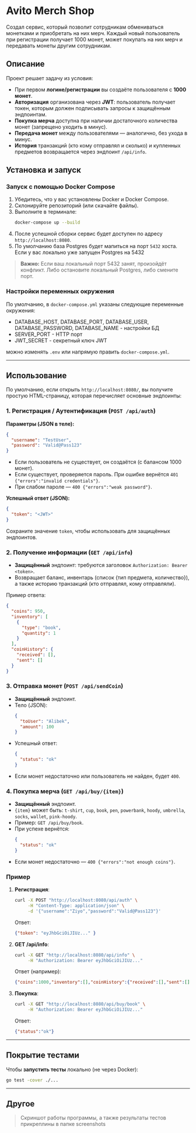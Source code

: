 # Avito Merch Shop

Создал сервис, который позволит сотрудникам обмениваться монетками и приобретать на них мерч.
Каждый новый пользователь при регистрации получает 1000 монет, может покупать на них мерч и передавать монеты другим сотрудникам.

## Описание

Проект решает задачу из условия:
- При первом **логине/регистрации** вы создаёте пользователя с **1000 монет**.
- **Авторизация** организована через **JWT**: пользователь получает токен, которым должен подписывать запросы к защищённым эндпоинтам.
- **Покупка мерча** доступна при наличии достаточного количества монет (запрещено уходить в минус).
- **Передача монет** между пользователями — аналогично, без ухода в минус.
- **История** транзакций (кто кому отправлял и сколько) и купленных предметов возвращается через эндпоинт `/api/info`.

## Установка и запуск

### Запуск с помощью Docker Compose

1. Убедитесь, что у вас установлены Docker и Docker Compose.
2. Склонируйте репозиторий (или скачайте файлы).
3. Выполните в терминале:
   ```bash
   docker-compose up --build
   ```
4. После успешной сборки сервис будет доступен по адресу `http://localhost:8080`.
5. По умолчанию база Postgres будет мапиться на порт `5432` хоста. Если у вас локально уже запущен Postgres на 5432

> **Важно:** Если ваш локальный порт 5432 занят, произойдёт конфликт. Либо остановите локальный Postgres, либо смените порт.

### Настройки переменных окружения

По умолчанию, в `docker-compose.yml` указаны следующие переменные окружения:
- DATABASE_HOST, DATABASE_PORT, DATABASE_USER, DATABASE_PASSWORD, DATABASE_NAME - настройки БД
- SERVER_PORT - HTTP порт
- JWT_SECRET - секретный ключ JWT

 можно изменять `.env` или напрямую править `docker-compose.yml`.

---

## Использование

По умолчанию, если открыть `http://localhost:8080/`, вы получите простую HTML-страницу, которая перечисляет основные эндпоинты:

### 1. Регистрация / Аутентификация (`POST /api/auth`)

**Параметры (JSON в теле):**
```json
{
  "username": "TestUser",
  "password": "Valid@Pass123"
}
```
- Если пользователь не существует, он создаётся (с балансом 1000 монет).
- Если существует, проверяется пароль. При ошибке вернётся `401 {"errors":"invalid credentials"}`.
- При слабом пароле — `400 {"errors":"weak password"}`.

**Успешный ответ (JSON):**
```json
{
  "token": "<JWT>"
}
```

Сохраните значение `token`, чтобы использовать для защищённых эндпоинтов.

### 2. Получение информации (`GET /api/info`)

- **Защищённый** эндпоинт: требуются заголовок `Authorization: Bearer <token>`.
- Возвращает баланс, инвентарь (список {тип предмета, количество}), а также историю транзакций (кто отправлял, кому отправляли).

Пример ответа:
```json
{
  "coins": 950,
  "inventory": [
    {
      "type": "book",
      "quantity": 1
    }
  ],
  "coinHistory": {
    "received": [],
    "sent": []
  }
}
```

### 3. Отправка монет (`POST /api/sendCoin`)

- **Защищённый** эндпоинт.
- Тело (JSON):
  ```json
  {
    "toUser": "Alibek",
    "amount": 100
  }
  ```
- Успешный ответ:
  ```json
  {
    "status": "ok"
  }
  ```
- Если монет недостаточно или пользователь не найден, будет `400`.

### 4. Покупка мерча (`GET /api/buy/{item}`)

- **Защищённый** эндпоинт.
- `{item}` может быть: `t-shirt`, `cup`, `book`, `pen`, `powerbank`, `hoody`, `umbrella`, `socks`, `wallet`, `pink-hoody`.
- Пример: `GET /api/buy/book`.
- При успехе вернётся:
  ```json
  {
    "status": "ok"
  }
  ```
- Если монет недостаточно — `400 {"errors":"not enough coins"}`.

### Пример

1. **Регистрация**:
   ```bash
   curl -X POST "http://localhost:8080/api/auth" \
        -H "Content-Type: application/json" \
        -d '{"username":"Ziyo","password":"Valid@Pass123"}'
   ```
   Ответ:
   ```json
   {"token": "eyJhbGciOiJIUz..." }
   ```

2. **GET /api/info**:
   ```bash
   curl -X GET "http://localhost:8080/api/info" \
        -H "Authorization: Bearer eyJhbGciOiJIUz..."
   ```
   Ответ (например):
   ```json
   {"coins":1000,"inventory":[],"coinHistory":{"received":[],"sent":[]}}
   ```

3. **Покупка**:
   ```bash
   curl -X GET "http://localhost:8080/api/buy/book" \
        -H "Authorization: Bearer eyJhbGciOiJIUz..."
   ```
   Ответ:
   ```json
   {"status":"ok"}
   ```

---

## Покрытие тестами

Чтобы **запустить тесты** локально (не через Docker):
```bash
go test -cover ./...
```
---

## Другое

> Скриншот работы программы, а также результаты тестов прикреплины в папке screenshots

